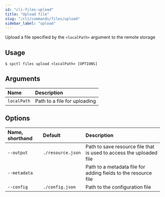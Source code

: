 ```yaml
---
id: "cli-files-upload"
title: "Upload file"
slug: "/cli/commands/files/upload"
sidebar_label: "upload"
---
```


Upload a file specified by the `<localPath>` argument to the remote storage

## Usage

```
$ spctl files upload <localPath> [OPTIONS]
```

## Arguments

|**Name**|**Description**|
| :- | :- |
|`localPath`|Path to a file for uploading|

## Options

|**Name, shorthand**|**Default**|**Description**|
| :- | :- | :- |
|`--output`|`./resource.json`|Path to save resource file that is used to access the uploaded file|
|`--metadata`||Path to a metadata file for adding fields to the resource file|
|`--config`|`./config.json`|Path to the configuration file|
